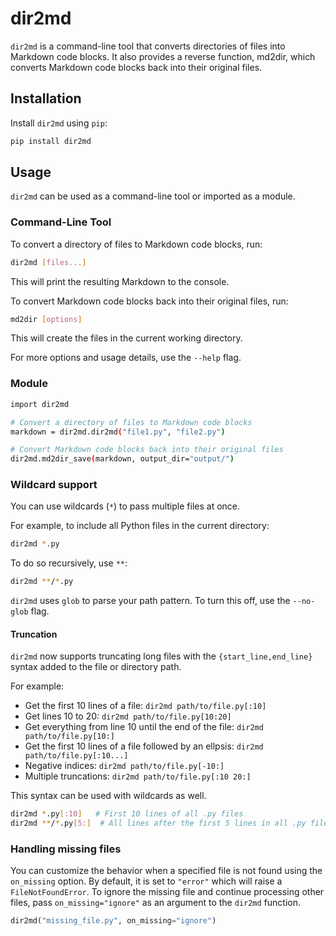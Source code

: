 # dir2md

`dir2md` is a command-line tool that converts directories of files into Markdown code blocks. It also provides a reverse function, md2dir, which converts Markdown code blocks back into their original files.

## Installation

Install `dir2md` using `pip`:

```bash
pip install dir2md
```

## Usage

`dir2md` can be used as a command-line tool or imported as a module.

### Command-Line Tool

To convert a directory of files to Markdown code blocks, run:

```bash
dir2md [files...]
```

This will print the resulting Markdown to the console.

To convert Markdown code blocks back into their original files, run:

```bash
md2dir [options] 
```

This will create the files in the current working directory.

For more options and usage details, use the `--help` flag.

### Module

```bash
import dir2md

# Convert a directory of files to Markdown code blocks
markdown = dir2md.dir2md("file1.py", "file2.py")

# Convert Markdown code blocks back into their original files
dir2md.md2dir_save(markdown, output_dir="output/")
```

### Wildcard support

You can use wildcards (`*`) to pass multiple files at once.

For example, to include all Python files in the current directory:

```bash
dir2md *.py
```

To do so recursively, use `**`:

```bash
dir2md **/*.py
```

`dir2md` uses `glob` to parse your path pattern. To turn this off, use the `--no-glob` flag.

#### Truncation

`dir2md` now supports truncating long files with the `{start_line,end_line}` syntax added to the file or directory path.

For example:

- Get the first 10 lines of a file: `dir2md path/to/file.py[:10]`
- Get lines 10 to 20: `dir2md path/to/file.py[10:20]`
- Get everything from line 10 until the end of the file: `dir2md path/to/file.py[10:]`
- Get the first 10 lines of a file followed by an ellpsis: `dir2md path/to/file.py[:10...]`
- Negative indices: `dir2md path/to/file.py[-10:]`
- Multiple truncations: `dir2md path/to/file.py[:10 20:]`

This syntax can be used with wildcards as well.

```bash
dir2md *.py[:10]   # First 10 lines of all .py files
dir2md **/*.py[5:]  # All lines after the first 5 lines in all .py files recursively
```

### Handling missing files

You can customize the behavior when a specified file is not found using the `on_missing` option. By default, it is set to `"error"` which will raise a `FileNotFoundError`. To ignore the missing file and continue processing other files, pass `on_missing="ignore"` as an argument to the `dir2md` function.

```python
dir2md("missing_file.py", on_missing="ignore")
```
